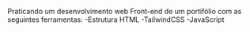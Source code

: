 Praticando um desenvolvimento web Front-end de um portifólio com as seguintes ferramentas:
-Estrutura HTML
-TailwindCSS
-JavaScript
